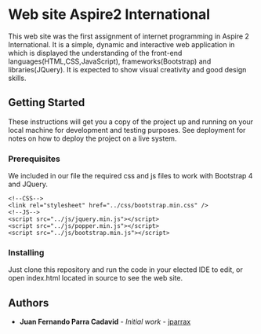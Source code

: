 # Web site Aspire2 International

This web site was the first assignment of internet programming in Aspire 2 International. It is a simple, dynamic and interactive web application in which is displayed the understanding of the front-end languages(HTML,CSS,JavaScript), frameworks(Bootstrap) and libraries(JQuery). It is expected to show visual creativity and good design skills. 

## Getting Started

These instructions will get you a copy of the project up and running on your local machine for development and testing purposes. See deployment for notes on how to deploy the project on a live system.

### Prerequisites

We included in our file the required css and js files to work with Bootstrap 4 and JQuery.

```
<!--CSS-->
<link rel="stylesheet" href="../css/bootstrap.min.css" />
<!--JS-->
<script src="../js/jquery.min.js"></script>
<script src="../js/popper.min.js"></script>
<script src="../js/bootstrap.min.js"></script>
```

### Installing

Just clone this repository and run the code in your elected IDE to edit, or open index.html located in source to see the web site.

## Authors

* **Juan Fernando Parra Cadavid** - *Initial work* - [jparrax](https://github.com/jparrax)
